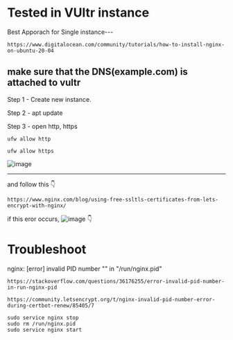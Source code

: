 # Tested in VUltr instance

Best Apporach for Single instance---
```
https://www.digitalocean.com/community/tutorials/how-to-install-nginx-on-ubuntu-20-04
```


## make sure that the DNS(example.com) is attached to vultr
Step 1 - Create new instance.

Step 2 - apt update

Step 3 - open http, https
```
ufw allow http
```
```
ufw allow https
```
![image](https://github.com/caelumpirata/Kubernetes/assets/85424262/4bff4e9f-09ff-4be5-9acc-8810cfdfd17d)

---------------------
and follow this 👇

```
https://www.nginx.com/blog/using-free-ssltls-certificates-from-lets-encrypt-with-nginx/
```

if this eror occurs,
![image](https://github.com/caelumpirata/Kubernetes/assets/85424262/e32b8ef7-df63-4d5c-85ca-714159564427)
 👇 

# Troubleshoot
nginx: [error] invalid PID number "" in "/run/nginx.pid"
```
https://stackoverflow.com/questions/36176255/error-invalid-pid-number-in-run-nginx-pid
```

```
https://community.letsencrypt.org/t/nginx-invalid-pid-number-error-during-certbot-renew/85405/7
```
```
sudo service nginx stop
sudo rm /run/nginx.pid
sudo service nginx start
```


